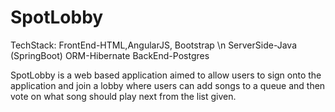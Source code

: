 # SpotLobby

TechStack:
FrontEnd-HTML,AngularJS, Bootstrap \n
ServerSide-Java (SpringBoot)
ORM-Hibernate
BackEnd-Postgres

SpotLobby is a web based application aimed to allow users to sign onto the application and join a lobby where users can add songs to a queue and then vote on what song should play next from the list given.
